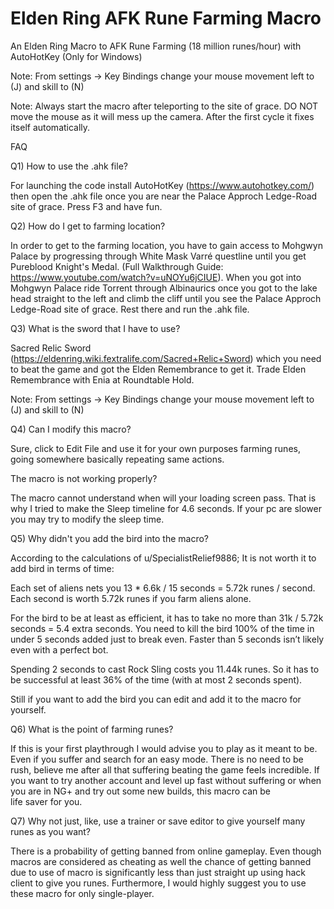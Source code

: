 # Elden Ring AFK Rune Farming Macro
 An Elden Ring Macro to AFK Rune Farming (18 million runes/hour) with AutoHotKey (Only for Windows)
 
 Note: From settings -> Key Bindings change your mouse movement left to (J) and skill to (N)
 
 Note: Always start the macro after teleporting to the site of grace. DO NOT move the mouse as it will mess up the camera. After the first cycle it fixes itself automatically.

FAQ

Q1) How to use the .ahk file?

For launching the code install AutoHotKey (https://www.autohotkey.com/)  then open the .ahk file once you are near the Palace Approch Ledge-Road site of grace. Press F3 and have fun.

Q2) How do I get to farming location?

In order to get to the farming location, you have to gain access to Mohgwyn Palace by progressing through White Mask Varré questline until you get Pureblood Knight's Medal. (Full Walkthrough Guide: https://www.youtube.com/watch?v=uNOYu6jCIUE). When you got into Mohgwyn Palace ride Torrent through Albinaurics once you got to the lake head straight to the left and climb the cliff until you see the Palace Approch Ledge-Road site of grace. Rest there and run the .ahk file.

Q3) What is the sword that I have to use?

Sacred Relic Sword (https://eldenring.wiki.fextralife.com/Sacred+Relic+Sword) which you need to beat the game and got the Elden Remembrance to get it. Trade Elden Remembrance with Enia at Roundtable Hold.

Note: From settings -> Key Bindings change your mouse movement left to (J) and skill to (N)

Q4) Can I modify this macro?

Sure, click to Edit File and use it for your own purposes farming runes, going somewhere basically repeating same actions.

The macro is not working properly?

The macro cannot understand when will your loading screen pass. That is why I tried to make the Sleep timeline for 4.6 seconds. If your pc are slower you may try to modify the sleep time.

Q5) Why didn't you add the bird into the macro?

According to the calculations of u/SpecialistRelief9886; It is not worth it to add bird in  terms of time: 

Each set of aliens nets you 13 * 6.6k / 15 seconds = 5.72k runes / second. Each second is worth 5.72k runes if you farm aliens alone.

For the bird to be at least as efficient, it has to take no more than 31k / 5.72k seconds = 5.4 extra seconds. You need to kill the bird 100% of the time in under 5 seconds added just to break even. Faster than 5 seconds isn’t likely even with a perfect bot.

Spending 2 seconds to cast Rock Sling costs you 11.44k runes. So it has to be successful at least 36% of the time (with at most 2 seconds spent).

Still if you want to add the bird you can edit and add it to the macro for yourself.

Q6) What is the point of farming runes?

If this is your first playthrough I would advise you to play as it meant to be. Even if you suffer and search for an easy mode. There is no need to be rush, believe me after all that suffering beating the game feels incredible. If you want to try another account and level up fast without suffering or when you are in NG+ and try out some new builds, this macro can be life saver for you.

Q7) Why not just, like, use a trainer or save editor to give yourself many runes as you want?

There is a probability of getting banned from online gameplay. Even though macros are considered as cheating as well the chance of getting banned due to use of macro is significantly less than just straight up using hack client to give you runes. Furthermore, I would highly suggest you to use these macro for only single-player.
